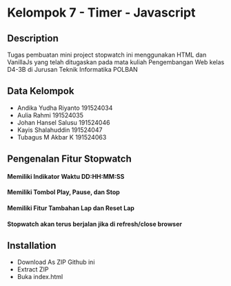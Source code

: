 # Kelompok 7 - Timer - Javascript #
## Description ##
Tugas pembuatan mini project stopwatch ini menggunakan HTML dan VanillaJs yang telah ditugaskan pada mata kuliah Pengembangan Web kelas D4-3B di Jurusan Teknik Informatika POLBAN
## Data Kelompok ##
* Andika Yudha Riyanto 191524034
* Aulia Rahmi 191524035
* Johan Hansel Salusu 191524046
* Kayis Shalahuddin 191524047
* Tubagus M Akbar K 191524063
## Pengenalan Fitur Stopwatch ##
#### Memiliki Indikator Waktu DD:HH:MM:SS ####
#### Memiliki Tombol Play, Pause, dan Stop ####
#### Memiliki Fitur Tambahan Lap dan Reset Lap ####
#### Stopwatch akan terus berjalan jika di refresh/close browser ####
## Installation ##
* Download As ZIP Github ini
* Extract ZIP
* Buka index.html
